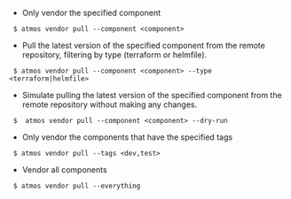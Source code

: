 - Only vendor the specified component

```shell
 $ atmos vendor pull --component <component>
```

- Pull the latest version of the specified component from the remote repository, filtering by type (terraform or helmfile).

```shell
 $ atmos vendor pull --component <component> --type <terraform|helmfile>
```

- Simulate pulling the latest version of the specified component from the remote repository without making any changes.

```shell
 $  atmos vendor pull --component <component> --dry-run
```

- Only vendor the components that have the specified tags

```shell
 $ atmos vendor pull --tags <dev,test>
```

- Vendor all components

```shell
 $ atmos vendor pull --everything
```

